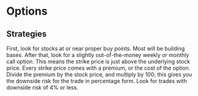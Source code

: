 Options
===================


## Strategies

First, look for stocks at or near proper buy points. Most will be building bases. 
After that, look for a slightly out-of-the-money weekly or monthly call option. This means the strike price is just above the underlying
stock price.  Every strike price comes with a premium, or the cost of the option. 
Divide the premium by the stock price, and multiply by 100; this gives you the downside risk for the trade in percentage form. 
Look for trades with downside risk of 4% or less.
